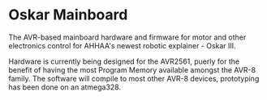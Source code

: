# Oskar Mainboard

The AVR-based mainboard hardware and firmware for motor and other electronics control for AHHAA's newest robotic explainer - Oskar III. 

Hardware is currently being designed for the AVR2561, puerly for the benefit of having the most Program Memory available amongst the AVR-8 family. The software will compile to most other AVR-8 devices, prototyping has been done on an atmega328.